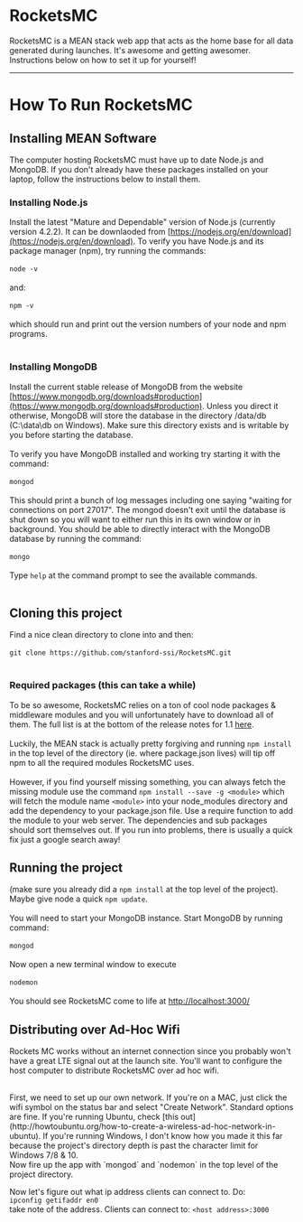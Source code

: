 # RocketsMC
RocketsMC is a MEAN stack web app that acts as the home base for all data generated during launches. It's awesome and getting awesomer. Instructions below on how to set it up for yourself!

- - - -

# How To Run RocketsMC

## Installing MEAN Software
The computer hosting RocketsMC must have up to date Node.js and MongoDB. If you don't already have these packages installed on your laptop, follow the instructions below to install them.
<br>
### Installing Node.js
Install the latest "Mature and Dependable" version of Node.js (currently version 4.2.2). It can be downlaoded from [https://nodejs.org/en/download](https://nodejs.org/en/download). To verify you have Node.js and its package manager (npm), try running the commands:
<br><br>
`node -v`
<br><br>
and:
<br><br>
`npm -v`
<br><br>
which should run and print out the version numbers of your node and npm programs.
<br><br>

### Installing MongoDB
Install the current stable release of MongoDB from the website [https://www.mongodb.org/downloads#production](https://www.mongodb.org/downloads#production). Unless you direct it otherwise, MongoDB will store the database in the directory /data/db (C:\data\db on Windows). Make sure this directory exists and is writable by you before starting the database.
<br><br>
To verify you have MongoDB installed and working try starting it with the command:
<br><br>
`mongod`
<br><br>
This should print a bunch of log messages including one saying "waiting for connections on port 27017". The mongod doesn't exit until the database is shut down so you will want to either run this in its own window or in background.
You should be able to directly interact with the MongoDB database by running the command:
<br><br>
`mongo`
<br><br>
Type `help` at the command prompt to see the available commands.
<br><br>

## Cloning this project

Find a nice clean directory to clone into and then:
<br><br>
`git clone https://github.com/stanford-ssi/RocketsMC.git`
<br><br>

### Required packages (this can take a while)
To be so awesome, RocketsMC relies on a ton of cool node packages & middleware modules and you will unfortunately have to download all of them. The full list is at the bottom of the release notes for 1.1 [here](https://docs.google.com/document/d/1N6SGKq-JJO89zIivK7wNK3RYYbvj7B7wqtDS7UPrz2E/edit?usp=sharing).
<br><br>
Luckily, the MEAN stack is actually pretty forgiving and running `npm install` in the top level of the directory (ie. where package.json lives) will tip off npm to all the required modules RocketsMC uses. 
<br><br>
However, if you find yourself missing something, you can always fetch the missing module use the command `npm install --save -g <module>` which will fetch the module name `<module>` into your node_modules directory and add the dependency to your package.json file. Use a require function to add the module to your web server. The dependencies and sub packages should sort themselves out. If you run into problems, there is usually a quick fix just a google search away! 

## Running the project

(make sure you already did a `npm install` at the top level of the project). Maybe give node a quick `npm update`.
<br><br>
You will need to start your MongoDB instance. Start MongoDB by running command:
<br><br>
`mongod`
<br><br>
Now open a new terminal window to execute <br><br>
`nodemon`
<br><br>
You should see RocketsMC come to life at [http://localhost:3000/](http://localhost:3000/)

## Distributing over Ad-Hoc Wifi

Rockets MC works without an internet connection since you probably won't have a great LTE signal out at the launch site. You'll want to configure the host computer to distribute RocketsMC over ad hoc wifi.

<br>
First, we need to set up our own network. If you're on a MAC, just click the wifi symbol on the status bar and select "Create Network". Standard options are fine. If you're running Ubuntu, check [this out](http://howtoubuntu.org/how-to-create-a-wireless-ad-hoc-network-in-ubuntu). If you're running Windows, I don't know how you made it this far because the project's directory depth is past the character limit for Windows 7/8 & 10. 

<br>
Now fire up the app with `mongod` and `nodemon` in the top level of the project directory. 
<br>

Now let's figure out what ip address clients can connect to. Do:
<br>
`ipconfig getifaddr en0`
<br>
take note of the address. Clients can connect to:
`<host address>:3000`

